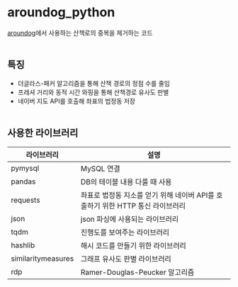 aroundog_python
============ 
[aroundog](https://github.com/qqqqlss/arounDog)에서 사용하는 산책로의 중복을 제거하는 코드 
<br><br>

## 특징
- 더글라스-패커 알고리즘을 통해 산책 경로의 정점 수를 줄임
- 프레셔 거리와 동적 시간 와핑을 통해 산책경로 유사도 판별
- 네이버 지도 API를 호출해 좌표의 법정동 저장
<br><br>

## 사용한 라이브러리

|라이브러리|설명
|----|-------------------|
|pymysql|MySQL 연결
|pandas|DB의 테이블 내용 다룰 때 사용
|requests|좌표로 법정동 지소를 얻기 위해 네이버 API를 호출하기 위한 HTTP 통신 라이브러리
|json|json 파싱에 사용되는 라이브러리|
|tqdm|진행도를 보여주는 라이브러리|
|hashlib|해시 코드를 만들기 위한 라이브러리|
|similaritymeasures|그래프 유사도 판별 라이브러리|
|rdp|Ramer-Douglas-Peucker 알고리즘|
